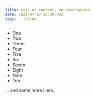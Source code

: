```yaml
---
title: Lots of content, no description
date: 2021-07-17T18:59:03Z
tags: __inline__
---
```


* One
* Two
* Three
* Four
* Five
* Six
* Seven
* Eight
* Nine
* Ten

... and some more lines.